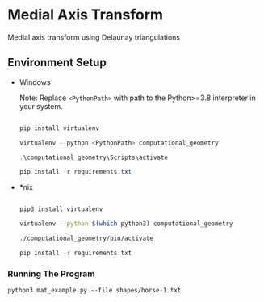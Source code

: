 # Medial Axis Transform

Medial axis transform using Delaunay triangulations


## Environment Setup

- Windows

  Note: Replace `<PythonPath>` with path to the Python>=3.8 interpreter in your
  system.

  ```powershell

  pip install virtualenv

  virtualenv --python <PythonPath> computational_geometry

  .\computational_geometry\Scripts\activate

  pip install -r requirements.txt

  ```

- *nix

  ```sh

  pip3 install virtualenv

  virtualenv --python $(which python3) computational_geometry

  ./computational_geometry/bin/activate

  pip install -r requirements.txt

  ```

### Running The Program

```
python3 mat_example.py --file shapes/horse-1.txt
```
